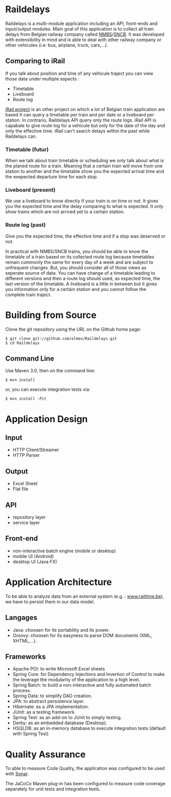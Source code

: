 # Raildelays

Raildelays is a multi-module application including an API, front-ends and input/output modules.
Main goal of this application is to collect all train delays from Belgian railway company called 
[NMBS](http://www.belgianrail.be/nl)/[SNCB](http://www.belgianrail.be/fr).
It was developed with extensibility in mind and is able to deal with other railway company or other vehicules
 (i.e: bus, airplane, truck, cars,...).

## Comparing to iRail

If you talk about position and time of any vehicule traject you can view those data under multiple aspects :
* Timetable
* Liveboard
* Route log

[iRail project](http://project.irail.be/) is an other project on which a lot of Belgian train application are based
It can query a timetable per train and per date or a liveboard per station. In contrario, Raildelays API query only 
the route logs. iRail API is capabale to give route log for a vehicule but only for the date of the day and only
the effective time. iRail can't search delays within the past while Raildelays can.

### Timetable (futur)
When we talk about train timetable or scheduling we only talk about what is the planed route for a train.
Meaning that a certain train will move from one station to another and the timetable show you the expected arrival 
time and the exepected departure time for each stop.

### Liveboard (present)
We use a liveboard to know directly if your train is on time or not. It gives you the expected time and the delay 
comparing to what is expected. It only show trains which are not arrived yet to a certain station.

### Route log (past)
Give you the expected time, the effective time and if a stop was deserved or not.

In practical with NMBS/SNCB trains, you should be able to know the timetable of a train based on its collected 
route log because timetables remain commonly the same for every day of a week and are subject to unfrequent changes.
But, you should consider all of those views as seperate source of data. You can have change of a timetable
leading to different versions and then a route log should used, as expected time, the last version of the timetable.
A liveboard is a little in between but it gives you information only for a certain station and you cannot follow
the complete train traject.

# Building from Source

Clone the git repository using the URL on the Github home page:

    $ git clone git://github.com/almex/Raildelays.git
    $ cd Raildelays

## Command Line
Use Maven 3.0, then on the command line:

    $ mvn install

or, you can execute integration tests via:

    $ mvn install -Pit

# Application Design

## Input
* HTTP Client/Streamer
* HTTP Parser

## Output 
* Excel Sheet
* Flat file

## API
* repository layer
* service layer

## Front-end
* non-interactive batch engine (mobile or desktop)
* mobile UI (Android) <not implemented yet>
* desktop UI (Java FX) <not implemented yet>

# Application Architecture

To be able to analyze data from an external system (e.g. : www.railtime.be), we have to persist them in our 
data model.

## Langages

* Java: choosen for its portability and its power.
* Groovy: choosen for its easyness to parse DOM documents (XML, XHTML,...).

## Frameworks

* Apache POI: to write Microsoft Excel sheets
* Spring Core: for Dependency Injections and Invertion of Control to make the leverage the modularity 
of the application to a high level.
* Spring Batch: to build a non-interactive and fully automated batch process.
* Spring Data: to simplify DAO creation.
* JPA: to abstract persistence layer.
* Hibernate: as a JPA implementation.
* JUnit: as a testing framework.
* Spring Test: as an add-on to JUnit to simply testing.
* Derby: as an embedded database (Desktop).
* HSQLDB: as an in-memory database to execute integration tests (default with Spring Test)


# Quality Assurance

To able to measure Code Quality, the application was configured to be used with [Sonar](www.sonasource.org).

The JaCoCo Maven plug-in has been configured to measure code coverage separately for unit tests and integration tests.
